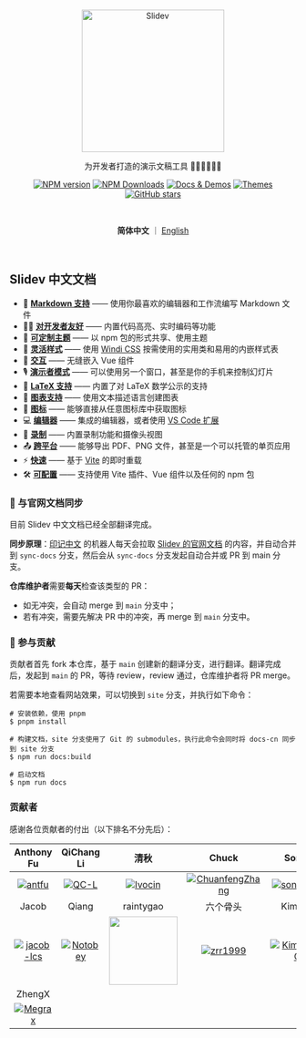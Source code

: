 <br>
<p align="center">
<a href="https://sli.dev" target="_blank">
<img src="https://sli.dev/logo-title.png" alt="Slidev" height="250" width="250"/>
</a>
</p>

<p align="center">
为开发者打造的演示文稿工具 🧑‍💻👩‍💻👨‍💻
</p>

<p align="center">
<a href="https://www.npmjs.com/package/@slidev/cli" target="__blank"><img src="https://img.shields.io/npm/v/@slidev/cli?color=2B90B6&label=" alt="NPM version"></a>
<a href="https://www.npmjs.com/package/@slidev/cli" target="__blank"><img alt="NPM Downloads" src="https://img.shields.io/npm/dm/@slidev/cli?color=349dbe&label="></a>
<a href="https://cn.sli.dev/" target="__blank"><img src="https://img.shields.io/static/v1?label=&message=%E4%B8%AD%E6%96%87%E6%96%87%E6%A1%A3&color=45b8cd" alt="Docs & Demos"></a>
<a href="https://cn.sli.dev/themes/gallery.html" target="__blank"><img src="https://img.shields.io/static/v1?label=&message=%E4%B8%BB%E9%A2%98&color=4ec5d4" alt="Themes"></a>
<br>
<a href="https://github.com/slidevjs/slidev" target="__blank"><img alt="GitHub stars" src="https://img.shields.io/github/stars/slidevjs/slidev?style=social"></a>
</p>

<br>
<p align="center">
  <b>简体中文</b> ｜ <a href="https://github.com/slidevjs/slidev#readme">English</a>
</p>
<br>

## Slidev 中文文档

- 📝 [**Markdown 支持**](https://cn.sli.dev/guide/syntax.html) —— 使用你最喜欢的编辑器和工作流编写 Markdown 文件
- 🧑‍💻 [**对开发者友好**](https://cn.sli.dev/guide/syntax.html#code-blocks) —— 内置代码高亮、实时编码等功能
- 🎨 [**可定制主题**](https://cn.sli.dev/themes/gallery.html) —— 以 npm 包的形式共享、使用主题
- 🌈 [**灵活样式**](https://cn.sli.dev/guide/syntax.html#embedded-styles) —— 使用 [Windi CSS](https://windicss.org/) 按需使用的实用类和易用的内嵌样式表
- 🤹 [**交互**](https://cn.sli.dev/custom/directory-structure.html#components) —— 无缝嵌入 Vue 组件
- 🎙 [**演示者模式**](https://cn.sli.dev/guide/presenter-mode.html) —— 可以使用另一个窗口，甚至是你的手机来控制幻灯片
- 🧮 [**LaTeX 支持**](https://cn.sli.dev/guide/syntax.html#latex) —— 内置了对 LaTeX 数学公示的支持
- 📰 [**图表支持**](https://cn.sli.dev/guide/syntax.html#diagrams) —— 使用文本描述语言创建图表
- 🌟 [**图标**](https://cn.sli.dev/guide/syntax.html#icons) —— 能够直接从任意图标库中获取图标
- 💻 [**编辑器**](https://cn.sli.dev/guide/editors.html) —— 集成的编辑器，或者使用 [VS Code 扩展](https://github.com/slidevjs/slidev-vscode)
- 🎥 [**录制**](https://cn.sli.dev/guide/recording.html) —— 内置录制功能和摄像头视图
- 📤 [**跨平台**](https://cn.sli.dev/guide/exporting.html) —— 能够导出 PDF、PNG 文件，甚至是一个可以托管的单页应用
- ⚡️ [**快速**](https://vitejs.dev) —— 基于 [Vite](https://vitejs.dev) 的即时重载
- 🛠 [**可配置**](https://cn.sli.dev/custom/config-vite.html) —— 支持使用 Vite 插件、Vue 组件以及任何的 npm 包

### 📨 与官网文档同步

目前 Slidev 中文文档已经全部翻译完成。

**同步原理**：[印记中文](https://github.com/docschina) 的机器人每天会拉取 [Slidev 的官网文档](https://github.com/slidevjs/slidev) 的内容，并自动合并到 `sync-docs` 分支，然后会从 `sync-docs` 分支发起自动合并或 PR 到 main 分支。

**仓库维护者**需要**每天**检查该类型的 PR：
- 如无冲突，会自动 merge 到 `main` 分支中；
- 若有冲突，需要先解决 PR 中的冲突，再 merge 到 `main` 分支中。

### 📝 参与贡献

贡献者首先 fork 本仓库，基于 `main` 创建新的翻译分支，进行翻译。翻译完成后，发起到 `main` 的 PR，等待 review，review 通过，仓库维护者将 PR merge。

若需要本地查看网站效果，可以切换到 `site` 分支，并执行如下命令：

```
# 安装依赖，使用 pnpm
$ pnpm install

# 构建文档，site 分支使用了 Git 的 submodules，执行此命令会同时将 docs-cn 同步到 site 分支
$ npm run docs:build

# 启动文档
$ npm run docs
```

### 贡献者

感谢各位贡献者的付出（以下排名不分先后）：

| Anthony Fu | QiChang Li | 清秋 | Chuck | Songhn | ArcherGu |
| :-----: | :-------: | :-----: | :-----: | :-----: | :-----: |
| [![antfu](https://avatars.githubusercontent.com/u/11247099?s=120&v=4)](https://github.com/antfu) | [![QC-L](https://avatars.githubusercontent.com/u/13861040?s=120&v=4)](https://github.com/QC-L) | [![Ivocin](https://avatars.githubusercontent.com/u/16836801?s=120&v=4)](https://github.com/Ivocin) | [![ChuanfengZhang](https://avatars.githubusercontent.com/u/18238800?s=120&v=4)](https://github.com/ChuanfengZhang) | [![songhn233](https://avatars.githubusercontent.com/u/47357585?s=120&v=4)](https://github.com/songhn233) | [![ArcherGu](https://avatars.githubusercontent.com/u/34826812?s=120&v=4)](https://github.com/ArcherGu) | [![KimYang](https://avatars.githubusercontent.com/u/32960305?s=120&v=4)](https://github.com/KimYangOfCat)|
| Jacob | Qiang | raintygao | 六个骨头 | Kim Yang | KnowsCount |
| [![jacob-lcs](https://avatars.githubusercontent.com/u/40483898?s=120&v=4)](https://github.com/jacob-lcs) | [![Notobey](https://avatars.githubusercontent.com/u/36811055?s=120&v=4)](https://github.com/Notobey) | [<img src="https://avatars.githubusercontent.com/u/42465692?s=120&v=4" width="120" height="120">](https://github.com/raintygao) | [![zrr1999](https://avatars.githubusercontent.com/u/46243324?s=120&v=4)](https://github.com/zrr1999) |[![KimYangOfCat](https://avatars.githubusercontent.com/u/32960305?s=120&v=4)](https://github.com/KimYangOfCat) |[![KnowsCount](https://avatars.githubusercontent.com/u/56480008?s=120&v=4)](https://github.com/KnowsCount) | 
| ZhengX |
|[![Megrax](https://avatars.githubusercontent.com/u/56376387?s=120&v=4)](https://github.com/Megrax) | 

